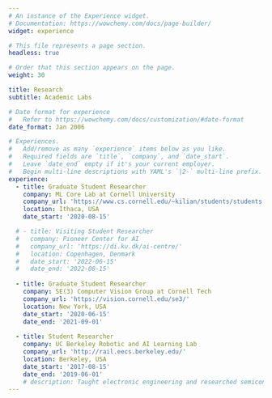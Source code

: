 ```yaml
---
# An instance of the Experience widget.
# Documentation: https://wowchemy.com/docs/page-builder/
widget: experience

# This file represents a page section.
headless: true

# Order that this section appears on the page.
weight: 30

title: Research
subtitle: Academic Labs

# Date format for experience
#   Refer to https://wowchemy.com/docs/customization/#date-format
date_format: Jan 2006

# Experiences.
#   Add/remove as many `experience` items below as you like.
#   Required fields are `title`, `company`, and `date_start`.
#   Leave `date_end` empty if it's your current employer.
#   Begin multi-line descriptions with YAML's `|2-` multi-line prefix.
experience:
  - title: Graduate Student Researcher
    company: ML Core Lab at Cornell University
    company_url: 'https://www.cs.cornell.edu/~kilian/students/students.html'
    location: Ithaca, USA
    date_start: '2020-08-15'

  # - title: Visiting Student Researcher
  #   company: Pioneer Center for AI
  #   company_url: 'https://di.ku.dk/ai-centre/'
  #   location: Copenhagen, Denmark
  #   date_start: '2022-06-15'
  #   date_end: '2022-08-15'
  
  - title: Graduate Student Researcher
    company: SE(3) Computer Vision Group at Cornell Tech
    company_url: 'https://vision.cornell.edu/se3/'
    location: New York, USA
    date_start: '2020-06-15'
    date_end: '2021-09-01'
  
  - title: Student Researcher
    company: UC Berkeley Robotic and AI Learning Lab
    company_url: 'http://rail.eecs.berkeley.edu/'
    location: Berkeley, USA
    date_start: '2017-08-15'
    date_end: '2019-06-01'
    # description: Taught electronic engineering and researched semiconductor physics.
---
```

